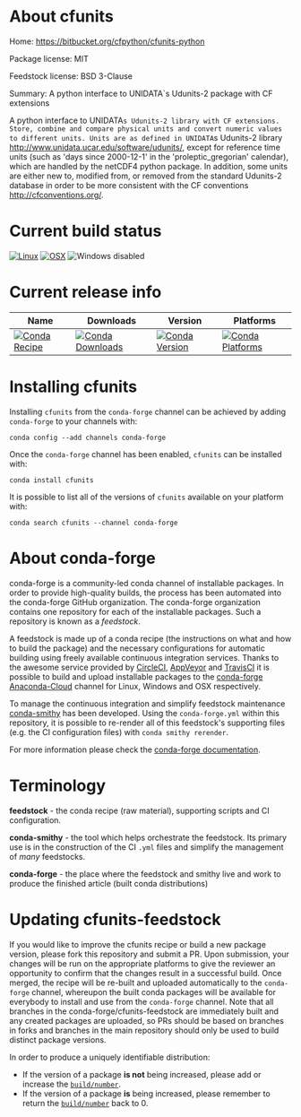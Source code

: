 About cfunits
=============

Home: https://bitbucket.org/cfpython/cfunits-python

Package license: MIT

Feedstock license: BSD 3-Clause

Summary: A python interface to UNIDATA`s Udunits-2 package with CF extensions

A python interface to UNIDATA`s Udunits-2 library with CF extensions.
Store, combine and compare physical units and convert numeric values to different units.
Units are as defined in UNIDATA`s Udunits-2 library <http://www.unidata.ucar.edu/software/udunits/>,
except for reference time units (such as 'days since 2000-12-1' in the 'proleptic_gregorian' calendar),
which are handled by the netCDF4 python package.
In addition, some units are either new to, modified from, or removed from the standard
Udunits-2 database in order to be more consistent with the CF conventions <http://cfconventions.org/>.


Current build status
====================

[![Linux](https://img.shields.io/circleci/project/github/conda-forge/cfunits-feedstock/master.svg?label=Linux)](https://circleci.com/gh/conda-forge/cfunits-feedstock)
[![OSX](https://img.shields.io/travis/conda-forge/cfunits-feedstock/master.svg?label=macOS)](https://travis-ci.org/conda-forge/cfunits-feedstock)
![Windows disabled](https://img.shields.io/badge/Windows-disabled-lightgrey.svg)

Current release info
====================

| Name | Downloads | Version | Platforms |
| --- | --- | --- | --- |
| [![Conda Recipe](https://img.shields.io/badge/recipe-cfunits-green.svg)](https://anaconda.org/conda-forge/cfunits) | [![Conda Downloads](https://img.shields.io/conda/dn/conda-forge/cfunits.svg)](https://anaconda.org/conda-forge/cfunits) | [![Conda Version](https://img.shields.io/conda/vn/conda-forge/cfunits.svg)](https://anaconda.org/conda-forge/cfunits) | [![Conda Platforms](https://img.shields.io/conda/pn/conda-forge/cfunits.svg)](https://anaconda.org/conda-forge/cfunits) |

Installing cfunits
==================

Installing `cfunits` from the `conda-forge` channel can be achieved by adding `conda-forge` to your channels with:

```
conda config --add channels conda-forge
```

Once the `conda-forge` channel has been enabled, `cfunits` can be installed with:

```
conda install cfunits
```

It is possible to list all of the versions of `cfunits` available on your platform with:

```
conda search cfunits --channel conda-forge
```


About conda-forge
=================

conda-forge is a community-led conda channel of installable packages.
In order to provide high-quality builds, the process has been automated into the
conda-forge GitHub organization. The conda-forge organization contains one repository
for each of the installable packages. Such a repository is known as a *feedstock*.

A feedstock is made up of a conda recipe (the instructions on what and how to build
the package) and the necessary configurations for automatic building using freely
available continuous integration services. Thanks to the awesome service provided by
[CircleCI](https://circleci.com/), [AppVeyor](https://www.appveyor.com/)
and [TravisCI](https://travis-ci.org/) it is possible to build and upload installable
packages to the [conda-forge](https://anaconda.org/conda-forge)
[Anaconda-Cloud](https://anaconda.org/) channel for Linux, Windows and OSX respectively.

To manage the continuous integration and simplify feedstock maintenance
[conda-smithy](https://github.com/conda-forge/conda-smithy) has been developed.
Using the ``conda-forge.yml`` within this repository, it is possible to re-render all of
this feedstock's supporting files (e.g. the CI configuration files) with ``conda smithy rerender``.

For more information please check the [conda-forge documentation](https://conda-forge.org/docs/).

Terminology
===========

**feedstock** - the conda recipe (raw material), supporting scripts and CI configuration.

**conda-smithy** - the tool which helps orchestrate the feedstock.
                   Its primary use is in the construction of the CI ``.yml`` files
                   and simplify the management of *many* feedstocks.

**conda-forge** - the place where the feedstock and smithy live and work to
                  produce the finished article (built conda distributions)


Updating cfunits-feedstock
==========================

If you would like to improve the cfunits recipe or build a new
package version, please fork this repository and submit a PR. Upon submission,
your changes will be run on the appropriate platforms to give the reviewer an
opportunity to confirm that the changes result in a successful build. Once
merged, the recipe will be re-built and uploaded automatically to the
`conda-forge` channel, whereupon the built conda packages will be available for
everybody to install and use from the `conda-forge` channel.
Note that all branches in the conda-forge/cfunits-feedstock are
immediately built and any created packages are uploaded, so PRs should be based
on branches in forks and branches in the main repository should only be used to
build distinct package versions.

In order to produce a uniquely identifiable distribution:
 * If the version of a package **is not** being increased, please add or increase
   the [``build/number``](https://conda.io/docs/user-guide/tasks/build-packages/define-metadata.html#build-number-and-string).
 * If the version of a package **is** being increased, please remember to return
   the [``build/number``](https://conda.io/docs/user-guide/tasks/build-packages/define-metadata.html#build-number-and-string)
   back to 0.
